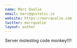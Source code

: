 ```yaml
---
name: Marc Qualie
email: marc@gostatic.io
website: https://marcqualie.com
twitter: marcqualie
layout: author
---
```

Server molesting code monkey!!!!
